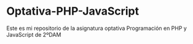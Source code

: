 # Optativa-PHP-JavaScript
Este es mi repositorio de la asignatura optativa Programación en PHP y JavaScript de 2ºDAM
